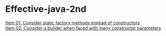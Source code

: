 # Effective-java-2nd

[Item 01: Consider static factory methods instead of constructors](https://github.com/bactoria/Effective-java-2nd/tree/master/Chapter02/Item01)  
[Item 02: Consider a builder when faced with many constructor parameters](https://github.com/bactoria/Effective-Java-2nd/tree/master/Chapter02/Item02)
